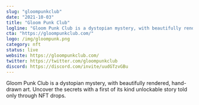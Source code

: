 ```yaml
---
slug: "gloompunkclub"
date: "2021-10-03"
title: "Gloom Punk Club"
logline: "Gloom Punk Club is a dystopian mystery, with beautifully rendered, hand-drawn art. Uncover the secrets with a first of its kind unlockable story told only through NFT drops."
cta: "https://gloompunkclub.com/"
logo: /img/gloompunk.png
category: nft
status: live
website: https://gloompunkclub.com/
twitter: https://twitter.com/gloompunkclub
discord: https://discord.com/invite/uudGTzvGBu
---
```


Gloom Punk Club is a dystopian mystery, with beautifully rendered, hand-drawn art. Uncover the secrets with a first of its kind unlockable story told only through NFT drops.
